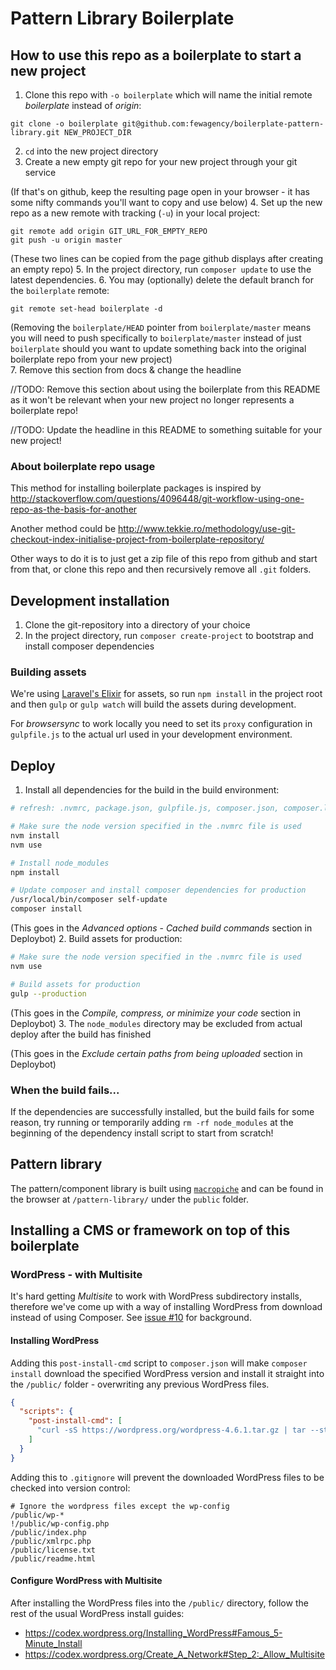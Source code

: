 # Pattern Library Boilerplate

## How to use this repo as a boilerplate to start a new project
1. Clone this repo with `-o boilerplate` which will name the initial remote *boilerplate* instead of *origin*:
  
  ```shell
  git clone -o boilerplate git@github.com:fewagency/boilerplate-pattern-library.git NEW_PROJECT_DIR
  ```
  
2. `cd` into the new project directory
3. Create a new empty git repo for your new project through your git service 
  
  (If that's on github, keep the resulting page open in your browser -
  it has some nifty commands you'll want to copy and use below)
4. Set up the new repo as a new remote with tracking (`-u`) in your local project:
  
  ```shell
  git remote add origin GIT_URL_FOR_EMPTY_REPO
  git push -u origin master
  ```
  
  (These two lines can be copied from the page github displays after creating an empty repo)
5. In the project directory, run `composer update` to use the latest dependencies.
6. You may (optionally) delete the default branch for the `boilerplate` remote:
  
  ```shell
  git remote set-head boilerplate -d
  ```
  
  (Removing the `boilerplate/HEAD` pointer from `boilerplate/master` means you will need to push specifically to
  `boilerplate/master` instead of just `boilerplate` should you want to update something back into the original 
  boilerplate repo from your new project)  
7. Remove this section from docs & change the headline 

  //TODO: Remove this section about using the boilerplate from this README
  as it won't be relevant when your new project no longer represents a boilerplate repo!
  
  //TODO: Update the headline in this README to something suitable for your new project!

### About boilerplate repo usage
This method for installing boilerplate packages is inspired by
http://stackoverflow.com/questions/4096448/git-workflow-using-one-repo-as-the-basis-for-another

Another method could be
http://www.tekkie.ro/methodology/use-git-checkout-index-initialise-project-from-boilerplate-repository/

Other ways to do it is to just get a zip file of this repo from github and start from that,
or clone this repo and then recursively remove all `.git` folders.

## Development installation
1. Clone the git-repository into a directory of your choice
2. In the project directory, run `composer create-project` to bootstrap and install composer dependencies

### Building assets
We're using [Laravel's Elixir](http://laravel.com/docs/elixir) for assets, so run `npm install` in the project root
and then `gulp` or `gulp watch` will build the assets during development.

For *browsersync* to work locally you need to set its `proxy` configuration in `gulpfile.js` to the
actual url used in your development environment.

## Deploy
1. Install all dependencies for the build in the build environment:
  
  ```bash
  # refresh: .nvmrc, package.json, gulpfile.js, composer.json, composer.lock
  
  # Make sure the node version specified in the .nvmrc file is used
  nvm install
  nvm use
  
  # Install node_modules
  npm install
  
  # Update composer and install composer dependencies for production
  /usr/local/bin/composer self-update
  composer install
  ```
  
  (This goes in the *Advanced options* - *Cached build commands* section in Deploybot)
2. Build assets for production:

  ```bash
  # Make sure the node version specified in the .nvmrc file is used
  nvm use
  
  # Build assets for production
  gulp --production
  ```

  (This goes in the *Compile, compress, or minimize your code* section in Deploybot)
3. The `node_modules` directory may be excluded from actual deploy after the build has finished

  (This goes in the *Exclude certain paths from being uploaded* section in Deploybot)

### When the build fails...
If the dependencies are successfully installed, but the build fails for some reason,
try running or temporarily adding `rm -rf node_modules` at the beginning of the dependency install script
to start from scratch!

## Pattern library
The pattern/component library is built using [`macropiche`](https://github.com/fewagency/macropiche)
and can be found in the browser at `/pattern-library/` under the `public` folder. 

## Installing a CMS or framework on top of this boilerplate

### WordPress - with Multisite
It's hard getting *Multisite* to work with WordPress subdirectory installs,
therefore we've come up with a way of installing WordPress from download instead of using Composer.
See [issue #10](https://github.com/fewagency/boilerplate-pattern-library/issues/10) for background.

#### Installing WordPress
Adding this `post-install-cmd` script to `composer.json` will make `composer install` download the specified
WordPress version and install it straight into the `/public/` folder - overwriting any previous WordPress files.

```json
{
  "scripts": {
    "post-install-cmd": [
      "curl -sS https://wordpress.org/wordpress-4.6.1.tar.gz | tar --strip-components=1 -xvz -C public"
    ]
  }
}
```

Adding this to `.gitignore` will prevent the downloaded WordPress files to be checked into version control:

```gitignore
# Ignore the wordpress files except the wp-config
/public/wp-*
!/public/wp-config.php
/public/index.php
/public/xmlrpc.php
/public/license.txt
/public/readme.html
```

#### Configure WordPress with Multisite
After installing the WordPress files into the `/public/` directory, follow the rest of the usual WordPress install guides:

- https://codex.wordpress.org/Installing_WordPress#Famous_5-Minute_Install
- https://codex.wordpress.org/Create_A_Network#Step_2:_Allow_Multisite
